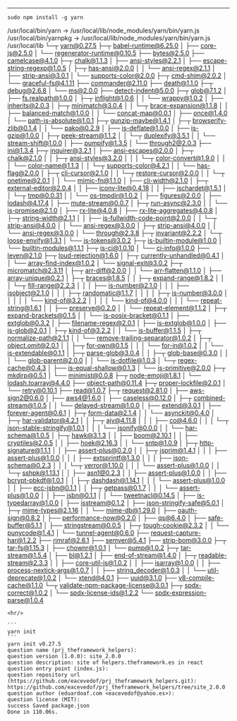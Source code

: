 

<hr/>

```
sudo npm install -g yarn
```

/usr/local/bin/yarn -> /usr/local/lib/node_modules/yarn/bin/yarn.js
/usr/local/bin/yarnpkg -> /usr/local/lib/node_modules/yarn/bin/yarn.js
/usr/local/lib
└─┬ yarn@0.27.5
  ├─┬ babel-runtime@6.25.0
  │ ├── core-js@2.5.0
  │ └── regenerator-runtime@0.10.5
  ├── bytes@2.5.0
  ├── camelcase@4.1.0
  ├─┬ chalk@1.1.3
  │ ├── ansi-styles@2.2.1
  │ ├── escape-string-regexp@1.0.5
  │ ├─┬ has-ansi@2.0.0
  │ │ └── ansi-regex@2.1.1
  │ ├── strip-ansi@3.0.1
  │ └── supports-color@2.0.0
  ├─┬ cmd-shim@2.0.2
  │ └── graceful-fs@4.1.11
  ├── commander@2.11.0
  ├── death@1.1.0
  ├─┬ debug@2.6.8
  │ └── ms@2.0.0
  ├── detect-indent@5.0.0
  ├─┬ glob@7.1.2
  │ ├── fs.realpath@1.0.0
  │ ├─┬ inflight@1.0.6
  │ │ └── wrappy@1.0.2
  │ ├── inherits@2.0.3
  │ ├─┬ minimatch@3.0.4
  │ │ └─┬ brace-expansion@1.1.8
  │ │   ├── balanced-match@1.0.0
  │ │   └── concat-map@0.0.1
  │ ├── once@1.4.0
  │ └── path-is-absolute@1.0.1
  ├─┬ gunzip-maybe@1.4.1
  │ ├─┬ browserify-zlib@0.1.4
  │ │ └── pako@0.2.9
  │ ├── is-deflate@1.0.0
  │ ├── is-gzip@1.0.0
  │ ├─┬ peek-stream@1.1.2
  │ │ └─┬ duplexify@3.5.1
  │ │   └── stream-shift@1.0.0
  │ ├── pumpify@1.3.5
  │ └── through2@2.0.3
  ├── ini@1.3.4
  ├─┬ inquirer@3.2.1
  │ ├── ansi-escapes@2.0.0
  │ ├─┬ chalk@2.1.0
  │ │ ├─┬ ansi-styles@3.2.0
  │ │ │ └─┬ color-convert@1.9.0
  │ │ │   └── color-name@1.1.3
  │ │ └─┬ supports-color@4.2.1
  │ │   └── has-flag@2.0.0
  │ ├─┬ cli-cursor@2.1.0
  │ │ └─┬ restore-cursor@2.0.0
  │ │   └─┬ onetime@2.0.1
  │ │     └── mimic-fn@1.1.0
  │ ├── cli-width@2.1.0
  │ ├─┬ external-editor@2.0.4
  │ │ ├── iconv-lite@0.4.18
  │ │ ├── jschardet@1.5.1
  │ │ └─┬ tmp@0.0.31
  │ │   └── os-tmpdir@1.0.2
  │ ├── figures@2.0.0
  │ ├── lodash@4.17.4
  │ ├── mute-stream@0.0.7
  │ ├─┬ run-async@2.3.0
  │ │ └── is-promise@2.1.0
  │ ├── rx-lite@4.0.8
  │ ├── rx-lite-aggregates@4.0.8
  │ ├─┬ string-width@2.1.1
  │ │ ├── is-fullwidth-code-point@2.0.0
  │ │ └─┬ strip-ansi@4.0.0
  │ │   └── ansi-regex@3.0.0
  │ ├─┬ strip-ansi@4.0.0
  │ │ └── ansi-regex@3.0.0
  │ └── through@2.3.8
  ├─┬ invariant@2.2.2
  │ └─┬ loose-envify@1.3.1
  │   └── js-tokens@3.0.2
  ├─┬ is-builtin-module@1.0.0
  │ └── builtin-modules@1.1.1
  ├─┬ is-ci@1.0.10
  │ └── ci-info@1.0.0
  ├── leven@2.1.0
  ├─┬ loud-rejection@1.6.0
  │ ├─┬ currently-unhandled@0.4.1
  │ │ └── array-find-index@1.0.2
  │ └── signal-exit@3.0.2
  ├─┬ micromatch@2.3.11
  │ ├─┬ arr-diff@2.0.0
  │ │ └── arr-flatten@1.1.0
  │ ├── array-unique@0.2.1
  │ ├─┬ braces@1.8.5
  │ │ ├─┬ expand-range@1.8.2
  │ │ │ └─┬ fill-range@2.2.3
  │ │ │   ├── is-number@2.1.0
  │ │ │   ├── isobject@2.1.0
  │ │ │   ├─┬ randomatic@1.1.7
  │ │ │   │ ├─┬ is-number@3.0.0
  │ │ │   │ │ └── kind-of@3.2.2
  │ │ │   │ └── kind-of@4.0.0
  │ │ │   └── repeat-string@1.6.1
  │ │ ├── preserve@0.2.0
  │ │ └── repeat-element@1.1.2
  │ ├─┬ expand-brackets@0.1.5
  │ │ └── is-posix-bracket@0.1.1
  │ ├── extglob@0.3.2
  │ ├── filename-regex@2.0.1
  │ ├── is-extglob@1.0.0
  │ ├── is-glob@2.0.1
  │ ├─┬ kind-of@3.2.2
  │ │ └── is-buffer@1.1.5
  │ ├─┬ normalize-path@2.1.1
  │ │ └── remove-trailing-separator@1.0.2
  │ ├─┬ object.omit@2.0.1
  │ │ ├─┬ for-own@0.1.5
  │ │ │ └── for-in@1.0.2
  │ │ └── is-extendable@0.1.1
  │ ├─┬ parse-glob@3.0.4
  │ │ ├─┬ glob-base@0.3.0
  │ │ │ └── glob-parent@2.0.0
  │ │ └── is-dotfile@1.0.3
  │ └─┬ regex-cache@0.4.3
  │   ├── is-equal-shallow@0.1.3
  │   └── is-primitive@2.0.0
  ├─┬ mkdirp@0.5.1
  │ └── minimist@0.0.8
  ├─┬ node-emoji@1.8.1
  │ └── lodash.toarray@4.4.0
  ├── object-path@0.11.4
  ├─┬ proper-lockfile@2.0.1
  │ └── retry@0.10.1
  ├── read@1.0.7
  ├─┬ request@2.81.0
  │ ├── aws-sign2@0.6.0
  │ ├── aws4@1.6.0
  │ ├── caseless@0.12.0
  │ ├─┬ combined-stream@1.0.5
  │ │ └── delayed-stream@1.0.0
  │ ├── extend@3.0.1
  │ ├── forever-agent@0.6.1
  │ ├─┬ form-data@2.1.4
  │ │ └── asynckit@0.4.0
  │ ├─┬ har-validator@4.2.1
  │ │ ├─┬ ajv@4.11.8
  │ │ │ ├── co@4.6.0
  │ │ │ └─┬ json-stable-stringify@1.0.1
  │ │ │   └── jsonify@0.0.0
  │ │ └── har-schema@1.0.5
  │ ├─┬ hawk@3.1.3
  │ │ ├── boom@2.10.1
  │ │ ├── cryptiles@2.0.5
  │ │ ├── hoek@2.16.3
  │ │ └── sntp@1.0.9
  │ ├─┬ http-signature@1.1.1
  │ │ ├── assert-plus@0.2.0
  │ │ ├─┬ jsprim@1.4.1
  │ │ │ ├── assert-plus@1.0.0
  │ │ │ ├── extsprintf@1.3.0
  │ │ │ ├── json-schema@0.2.3
  │ │ │ └─┬ verror@1.10.0
  │ │ │   └── assert-plus@1.0.0
  │ │ └─┬ sshpk@1.13.1
  │ │   ├── asn1@0.2.3
  │ │   ├── assert-plus@1.0.0
  │ │   ├── bcrypt-pbkdf@1.0.1
  │ │   ├─┬ dashdash@1.14.1
  │ │   │ └── assert-plus@1.0.0
  │ │   ├── ecc-jsbn@0.1.1
  │ │   ├─┬ getpass@0.1.7
  │ │   │ └── assert-plus@1.0.0
  │ │   ├── jsbn@0.1.1
  │ │   └── tweetnacl@0.14.5
  │ ├── is-typedarray@1.0.0
  │ ├── isstream@0.1.2
  │ ├── json-stringify-safe@5.0.1
  │ ├─┬ mime-types@2.1.16
  │ │ └── mime-db@1.29.0
  │ ├── oauth-sign@0.8.2
  │ ├── performance-now@0.2.0
  │ ├── qs@6.4.0
  │ ├── safe-buffer@5.1.1
  │ ├── stringstream@0.0.5
  │ ├─┬ tough-cookie@2.3.2
  │ │ └── punycode@1.4.1
  │ └── tunnel-agent@0.6.0
  ├── request-capture-har@1.2.2
  ├── rimraf@2.6.1
  ├── semver@5.4.1
  ├── strip-bom@3.0.0
  ├─┬ tar-fs@1.15.3
  │ ├── chownr@1.0.1
  │ └── pump@1.0.2
  ├─┬ tar-stream@1.5.4
  │ ├── bl@1.2.1
  │ ├── end-of-stream@1.4.0
  │ ├─┬ readable-stream@2.3.3
  │ │ ├── core-util-is@1.0.2
  │ │ ├── isarray@1.0.0
  │ │ ├── process-nextick-args@1.0.7
  │ │ ├── string_decoder@1.0.3
  │ │ └── util-deprecate@1.0.2
  │ └── xtend@4.0.1
  ├── uuid@3.1.0
  ├── v8-compile-cache@1.1.0
  └─┬ validate-npm-package-license@3.0.1
    ├─┬ spdx-correct@1.0.2
    │ └── spdx-license-ids@1.2.2
    └── spdx-expression-parse@1.0.4

    <hr/>

    ```
    yarn init
    ```
    yarn init v0.27.5
    question name (prj_theframework_helpers):
    question version (1.0.0): site_2.0.0
    question description: site of helpers.theframework.es in react
    question entry point (index.js):
    question repository url (https://github.com/eacevedof/prj_theframework_helpers.git): https://github.com/eacevedof/prj_theframework_helpers/tree/site_2.0.0
    question author (eduardoaf.com <eacevedof@yahoo.es>):
    question license (MIT):
    success Saved package.json
    Done in 110.06s.
